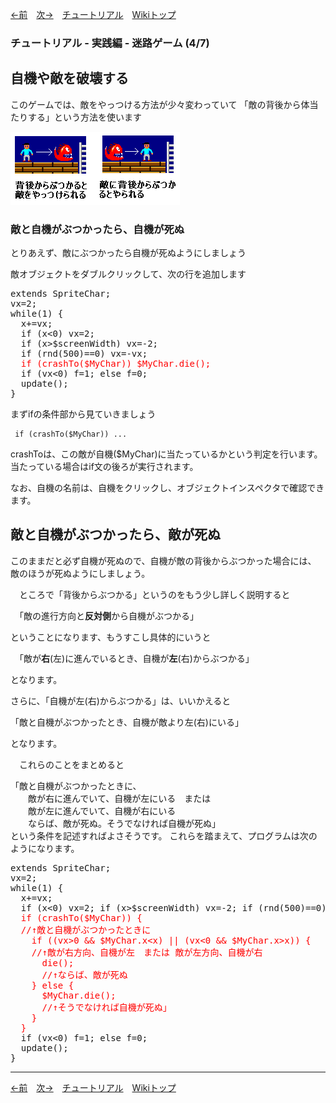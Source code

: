 
[←前](./tr-maze03)&emsp;[次→](./tr-maze05)&emsp;[チュートリアル](./tutorial)&emsp;[Wikiトップ](./)

<title>チュートリアル - 実践編 - 迷路ゲーム (4/7) - 自機や敵を破壊する</title>

### チュートリアル - 実践編 - 迷路ゲーム (4/7)
## 自機や敵を破壊する


このゲームでは、敵をやっつける方法が少々変わっていて 「敵の背後から体当たりする」という方法を使います

![how2kill.png](./img/how2kill.png)

### 敵と自機がぶつかったら、自機が死ぬ

とりあえず、敵にぶつかったら自機が死ぬようにしましょう

敵オブジェクトをダブルクリックして、次の行を追加します

<pre>
extends SpriteChar;
vx=2;
while(1) {
  x+=vx;
  if (x<0) vx=2;
  if (x>$screenWidth) vx=-2;
  if (rnd(500)==0) vx=-vx;
  <span style="color: #f00">if (crashTo($MyChar)) $MyChar.die();</span>
  if (vx<0) f=1; else f=0;
  update();
}
</pre>

まずifの条件部から見ていきましょう

```
 if (crashTo($MyChar)) ...
```

crashToは、この敵が自機($MyChar)に当たっているかという判定を行います。  
当たっている場合はif文の後ろが実行されます。

なお、自機の名前は、自機をクリックし、オブジェクトインスペクタで確認できます。

## <span id="crashdie">敵と自機がぶつかったら、敵が死ぬ</span>

このままだと必ず自機が死ぬので、自機が敵の背後からぶつかった場合には、  
敵のほうが死ぬようにしましょう。

　ところで「背後からぶつかる」というのをもう少し詳しく説明すると

　「敵の進行方向と**反対側**から自機がぶつかる」

ということになります、もうすこし具体的にいうと

　「敵が**右**(左)に進んでいるとき、自機が**左**(右)からぶつかる」

となります。

さらに、「自機が左(右)からぶつかる」は、いいかえると

「敵と自機がぶつかったとき、自機が敵より左(右)にいる」

となります。

　これらのことをまとめると


「敵と自機がぶつかったときに、  
　　敵が右に進んでいて、自機が左にいる　または  
　　敵が左に進んでいて、自機が右にいる  
　　ならば、敵が死ぬ。そうでなければ自機が死ぬ」  
という条件を記述すればよさそうです。 これらを踏まえて、プログラムは次のようになります。 

<pre>
extends SpriteChar;
vx=2;
while(1) {
  x+=vx;
  if (x<0) vx=2; if (x>$screenWidth) vx=-2; if (rnd(500)==0) vx=-vx;
  <span style="color: #f00">if (crashTo($MyChar)) {
  //↑敵と自機がぶつかったときに
    if ((vx>0 && $MyChar.x&lt;x) || (vx&lt;0 && $MyChar.x&gt;x)) {
    //↑敵が右方向、自機が左　または 敵が左方向、自機が右
      die();
      //↑ならば、敵が死ぬ
    } else {
      $MyChar.die();
      //↑そうでなければ自機が死ぬ」
    }
  }</span>
  if (vx&lt;0) f=1; else f=0;
  update();
}
</pre>


***

[←前](./tr-maze03)&emsp;[次→](./tr-maze05)&emsp;[チュートリアル](./tutorial)&emsp;[Wikiトップ](./)
